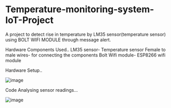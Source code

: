 # Temperature-monitoring-system-IoT-Project
A project to detect rise in temperature by LM35 sensor(temperature sensor) using BOLT WIFI MODULE through message alert.

Hardware Components Used..
LM35 sensor- Temperature sensor
Female to male wires- for connecting the components
Bolt Wifi module- ESP8266 wifi module

Hardware Setup..

![image](https://user-images.githubusercontent.com/54909120/130232482-cc228d66-af1a-4c35-acb6-a08092763412.png)

Code Analysing sensor readings...

![image](https://user-images.githubusercontent.com/54909120/130232643-32cf0ef9-9228-474f-b8f0-cf5b15356271.png)





